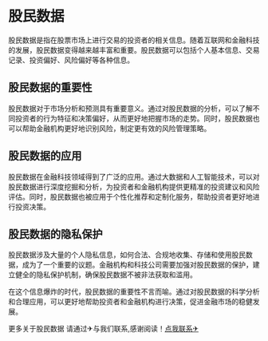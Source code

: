 # 股民数据

股民数据是指在股票市场上进行交易的投资者的相关信息。随着互联网和金融科技的发展，股民数据变得越来越丰富和重要。股民数据可以包括个人基本信息、交易记录、投资偏好、风险偏好等各种信息。

## 股民数据的重要性

股民数据对于市场分析和预测具有重要意义。通过对股民数据的分析，可以了解不同投资者的行为特征和决策偏好，从而更好地把握市场的走势。同时，股民数据也可以帮助金融机构更好地识别风险，制定更有效的风险管理策略。

## 股民数据的应用

股民数据在金融科技领域得到了广泛的应用。通过大数据和人工智能技术，可以对股民数据进行深度挖掘和分析，为投资者和金融机构提供更精准的投资建议和风险评估。同时，股民数据也被应用于个性化推荐和定制化服务，帮助投资者更好地进行投资决策。

## 股民数据的隐私保护

股民数据涉及大量的个人隐私信息，如何合法、合规地收集、存储和使用股民数据，成为了一个重要的议题。金融机构和科技公司需要加强对股民数据的保护，建立健全的隐私保护机制，确保股民数据不被非法获取和滥用。

在这个信息爆炸的时代，股民数据的重要性不言而喻。通过对股民数据的科学分析和合理应用，可以更好地帮助投资者和金融机构进行决策，促进金融市场的稳健发展。

更多关于股民数据 请通过✈与我们联系,感谢阅读！[点我联系✈](https://www.k02.cc)